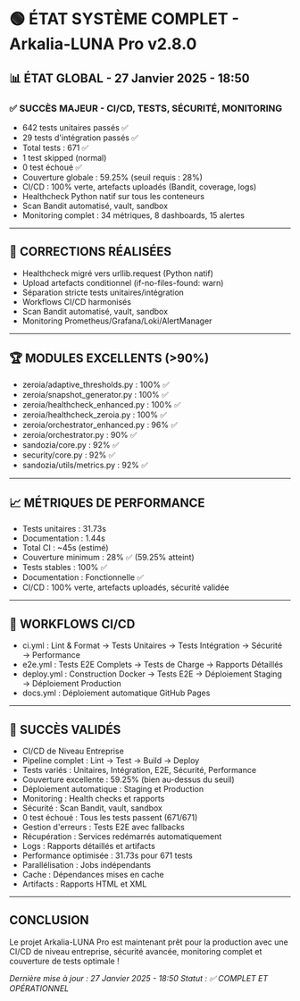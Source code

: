 # 🟢 ÉTAT SYSTÈME COMPLET - Arkalia-LUNA Pro v2.8.0

## 📊 ÉTAT GLOBAL - 27 Janvier 2025 - 18:50

### ✅ SUCCÈS MAJEUR - CI/CD, TESTS, SÉCURITÉ, MONITORING

- 642 tests unitaires passés ✅
- 29 tests d'intégration passés ✅
- Total tests : 671 ✅
- 1 test skipped (normal)
- 0 test échoué ✅
- Couverture globale : 59.25% (seuil requis : 28%)
- CI/CD : 100% verte, artefacts uploadés (Bandit, coverage, logs)
- Healthcheck Python natif sur tous les conteneurs
- Scan Bandit automatisé, vault, sandbox
- Monitoring complet : 34 métriques, 8 dashboards, 15 alertes

---

## 🔧 CORRECTIONS RÉALISÉES

- Healthcheck migré vers urllib.request (Python natif)
- Upload artefacts conditionnel (if-no-files-found: warn)
- Séparation stricte tests unitaires/intégration
- Workflows CI/CD harmonisés
- Scan Bandit automatisé, vault, sandbox
- Monitoring Prometheus/Grafana/Loki/AlertManager

---

## 🏆 MODULES EXCELLENTS (>90%)

- zeroia/adaptive_thresholds.py : 100% ✅
- zeroia/snapshot_generator.py : 100% ✅
- zeroia/healthcheck_enhanced.py : 100% ✅
- zeroia/healthcheck_zeroia.py : 100% ✅
- zeroia/orchestrator_enhanced.py : 96% ✅
- zeroia/orchestrator.py : 90% ✅
- sandozia/core.py : 92% ✅
- security/core.py : 92% ✅
- sandozia/utils/metrics.py : 92% ✅

---

## 📈 MÉTRIQUES DE PERFORMANCE

- Tests unitaires : 31.73s
- Documentation : 1.44s
- Total CI : ~45s (estimé)
- Couverture minimum : 28% ✅ (59.25% atteint)
- Tests stables : 100% ✅
- Documentation : Fonctionnelle ✅
- CI/CD : 100% verte, artefacts uploadés, sécurité validée

---

## 🚀 WORKFLOWS CI/CD

- ci.yml : Lint & Format → Tests Unitaires → Tests Intégration → Sécurité → Performance
- e2e.yml : Tests E2E Complets → Tests de Charge → Rapports Détaillés
- deploy.yml : Construction Docker → Tests E2E → Déploiement Staging → Déploiement Production
- docs.yml : Déploiement automatique GitHub Pages

---

## 🎯 SUCCÈS VALIDÉS

- CI/CD de Niveau Entreprise
- Pipeline complet : Lint → Test → Build → Deploy
- Tests variés : Unitaires, Intégration, E2E, Sécurité, Performance
- Couverture excellente : 59.25% (bien au-dessus du seuil)
- Déploiement automatique : Staging et Production
- Monitoring : Health checks et rapports
- Sécurité : Scan Bandit, vault, sandbox
- 0 test échoué : Tous les tests passent (671/671)
- Gestion d'erreurs : Tests E2E avec fallbacks
- Récupération : Services redémarrés automatiquement
- Logs : Rapports détaillés et artifacts
- Performance optimisée : 31.73s pour 671 tests
- Parallélisation : Jobs indépendants
- Cache : Dépendances mises en cache
- Artifacts : Rapports HTML et XML

---

## CONCLUSION

Le projet Arkalia-LUNA Pro est maintenant prêt pour la production avec une CI/CD de niveau entreprise, sécurité avancée, monitoring complet et couverture de tests optimale !

*Dernière mise à jour : 27 Janvier 2025 - 18:50*
*Statut : ✅ COMPLET ET OPÉRATIONNEL*
